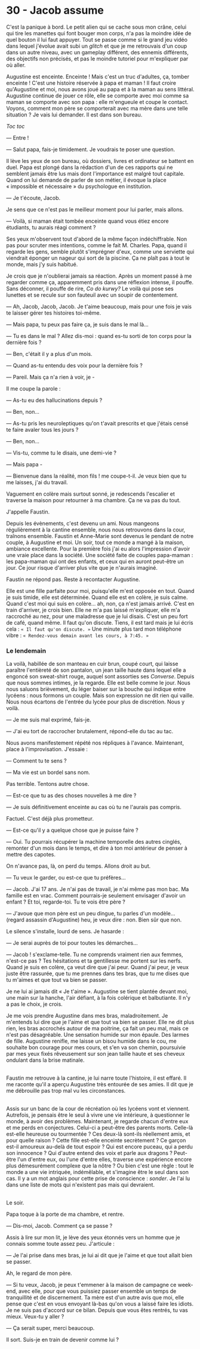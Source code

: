 # 30 - Jacob assume

C'est la panique à bord.
Le petit alien qui se cache sous mon crâne, celui qui tire les manettes qui font bouger mon corps, n'a pas la moindre idée de quel bouton il lui faut appuyer.
Tout se passe comme si le grand jeu vidéo dans lequel j'évolue avait subi un *glitch* et que je me retrouvais d'un coup dans un autre niveau, avec un gameplay différent, des ennemis différents, des objectifs non précisés, et pas le moindre tutoriel pour m'expliquer par où aller.

Augustine est enceinte.
Enceinte !
Mais c'est un truc d'adultes, ça, tomber enceinte !
C'est une histoire réservée à papa et maman !
Il faut croire qu'Augustine et moi, nous avons joué au papa et à la maman au sens littéral.
Augustine continue de jouer ce rôle, elle se comporte avec moi comme sa maman se comporte avec son papa : elle m'engueule et coupe le contact.
Voyons, comment mon père se comporterait avec ma mère dans une telle situation ?
Je vais lui demander.
Il est dans son bureau.

*Toc toc*

— Entre !

— Salut papa, fais-je timidement.
Je voudrais te poser une question.

Il lève les yeux de son bureau, où dossiers, livres et ordinateur se battent en duel.
Papa est plongé dans la rédaction d'un de ces rapports qui ne semblent jamais être lus mais dont l'importance est malgré tout capitale.
Quand on lui demande de parler de son métier, il évoque la place « impossible et nécessaire » du psychologue en institution.

— Je t'écoute, Jacob.

Je sens que ce n'est pas le meilleur moment pour lui parler, mais allons.

— Voilà, si maman était tombée enceinte quand vous étiez encore étudiants, tu aurais réagi comment ?

Ses yeux m'observent tout d'abord de la même façon indéchiffrable.
Non pas pour scruter mes intentions, comme le fait M. Charles.
Papa, quand il regarde les gens, semble plutôt s'imprégner d'eux, comme une serviette qui viendrait éponger un nageur qui sort de la piscine.
Ça ne plaît pas à tout le monde, mais j'y suis habitué.

Je crois que je n'oublierai jamais sa réaction.
Après un moment passé à me regarder comme ça, apparemment pris dans une réflexion intense, il pouffe. Sans déconner, il pouffe de rire, *Co do kurwy?*
Le voilà qui pose ses lunettes et se recule sur son fauteuil avec un soupir de contentement.

— Ah, Jacob, Jacob, Jacob.
Je t'aime beaucoup, mais pour une fois je vais te laisser gérer tes histoires toi-même.

— Mais papa, tu peux pas faire ça, je suis dans le mal là...

— Tu es dans le mal ? Allez dis-moi : quand es-tu sorti de ton corps pour la dernière fois ?

— Ben, c'était il y a plus d'un mois.

— Quand as-tu entendu des voix pour la dernière fois ?

— Pareil. Mais ça n'a rien à voir, je -

Il me coupe la parole :

— As-tu eu des hallucinations depuis ?

— Ben, non...

— As-tu pris les neuroleptiques qu'on t'avait prescrits et que j'étais censé te faire avaler tous les jours ?

— Ben, non...

— Vis-tu, comme tu le disais, une demi-vie ?

— Mais papa -

— Bienvenue dans la réalité, mon fils ! me coupe-t-il.
Je veux bien que tu me laisses, j'ai du travail.

Vaguement en colère mais surtout sonné, je redescends l'escalier et traverse la maison pour retourner à ma chambre.
Ça ne va pas du tout.

J'appelle Faustin.

Depuis les évènements, c'est devenu un ami.
Nous mangeons régulièrement à la cantine ensemble, nous nous retrouvons dans la cour, traînons ensemble.
Faustin et Anne-Marie sont devenus le pendant de notre couple, à Augustine et moi.
Un soir, tout ce monde a mangé à la maison, ambiance excellente.
Pour la première fois j'ai eu alors l'impression d'avoir une vraie place dans la société.
Une société faite de couples papa-maman : les papa-maman qui ont des enfants, et ceux qui en auront peut-être un jour.
Ce jour risque d'arriver plus vite que je n'aurais imaginé.

Faustin ne répond pas.
Reste à recontacter Augustine.

Elle est une fille parfaite pour moi, puisqu'elle m'est opposée en tout.
Quand je suis timide, elle est déterminée.
Quand elle est en colère, je suis calme.
Quand c'est moi qui suis en colère... ah, non, ça n'est jamais arrivé.
C'est en train d'arriver, je crois bien.
Elle ne m'a pas laissé m'expliquer, elle m'a raccroché au nez, pour une maladresse que je lui disais.
C'est un peu fort de café, quand même.
Il faut qu'on discute.
Tiens, il est tard mais je lui écris cela : `« Il faut qu'on discute. »`
Une minute plus tard mon téléphone vibre : `« Rendez-vous demain avant les cours, à 7:45. »`

### Le lendemain

La voilà, habillée de son manteau en cuir brun, coupé court, qui laisse paraître l'entièreté de son pantalon, un jean taille haute dans lequel elle a engoncé son sweat-shirt rouge, auquel sont assorties ses *Converse*.
Depuis que nous sommes intimes, je la regarde.
Elle est belle comme le jour.
Nous nous saluons brièvement, du léger baiser sur la bouche qui indique entre lycéens : nous formons un couple.
Mais son expression ne dit rien qui vaille.
Nous nous écartons de l'entrée du lycée pour plus de discrétion.
Nous y voilà.

— Je me suis mal exprimé, fais-je.

— J'ai eu tort de raccrocher brutalement, répond-elle du tac au tac.

Nous avons manifestement répété nos répliques à l'avance.
Maintenant, place à l'improvisation.
J'essaie :

— Comment tu te sens ?

— Ma vie est un bordel sans nom.

Pas terrible. Tentons autre chose.

— Est-ce que tu as des choses nouvelles à me dire ?

— Je suis définitivement enceinte au cas où tu ne l'aurais pas compris.

Factuel. C'est déjà plus prometteur.

— Est-ce qu'il y a quelque chose que je puisse faire ?

— Oui. Tu pourrais récupérer la machine temporelle des autres cinglés, remonter d'un mois dans le temps, et dire à ton moi antérieur de penser à mettre des capotes.

On n'avance pas, là, on perd du temps. Allons droit au but.

— Tu veux le garder, ou est-ce que tu préfères...

— Jacob. J'ai 17 ans. Je n'ai pas de travail, je n'ai même pas mon bac.
Ma famille est en vrac.
Comment pourrais-je seulement envisager d'avoir un enfant ?
Et toi, regarde-toi. Tu te vois être père ?

— J'avoue que mon père est un peu dingue, tu parles d'un modèle...
(regard assassin d'Augustine) heu, je veux dire : non. Bien sûr que non.

Le silence s'installe, lourd de sens. Je hasarde :

— Je serai auprès de toi pour toutes les démarches...

— Jacob ! s'exclame-telle. Tu ne comprends vraiment rien aux femmes, n'est-ce pas ?
Tes hésitations et ta gentillesse me portent sur les nerfs.
Quand je suis en colère, ça veut dire que j'ai peur.
Quand j'ai peur, je veux juste être rassurée, que tu me prennes dans tes bras, que tu me dises que tu m'aimes et que tout va bien se passer.

Je ne lui ai jamais dit « Je t'aime ».
Augustine se tient plantée devant moi, une main sur la hanche, l'air défiant, à la fois colérique et balbutiante.
Il n'y a pas le choix, je crois.

Je me vois prendre Augustine dans mes bras, maladroitement.
Je m'entends lui dire que je l'aime et que tout va bien se passer.
Elle ne dit plus rien, les bras accrochés autour de ma poitrine, ça fait un peu mal, mais ce n'est pas désagréable.
Une sensation humide sur mon épaule.
Des larmes de fille.
Augustine renifle, me laisse un bisou humide dans le cou, me souhaite bon courage pour mes cours, et s'en va son chemin, poursuivie par mes yeux fixés rêveusement sur son jean taille haute et ses cheveux ondulant dans la brise matinale.<br /><br />

Faustin me retrouve à la cantine, je lui narre toute l'histoire, il est effaré.
Il me raconte qu'il a aperçu Augustine très entourée de ses amies.
Il dit que je me débrouille pas trop mal vu les circonstances.
<br /><br />

Assis sur un banc de la cour de récréation où les lycéens vont et viennent.
Autrefois, je pensais être le seul à vivre une vie intérieure, à questionner le monde, à avoir des problèmes.
Maintenant, je regarde chacun d'entre eux et me perds en conjectures.
Celui-ci a peut-être des parents morts.
Celle-là est-elle heureuse ou tourmentée ?
Ces deux-là sont-ils réellement amis, et pour quelle raison ?
Cette fille est-elle enceinte secrètement ?
Ce garçon est-il amoureux au-delà de tout espoir ?
Qui est encore puceau, qui a perdu son innocence ?
Qui d'autre entend des voix et parle aux dragons ?
Peut-être l'un d'entre eux, ou l'une d'entre elles, traverse une expérience encore plus démesurément complexe que la nôtre ?
Ou bien c'est une règle : tout le monde a une vie intriquée, indémêlable, et s'imagine être le seul dans son cas.
Il y a un mot anglais pour cette prise de conscience : *sonder*. Je l'ai lu dans une liste de mots qui n'existent pas mais qui devraient.
<br /><br />

Le soir.

Papa toque à la porte de ma chambre, et rentre.

— Dis-moi, Jacob. Comment ça se passe ?

Assis à lire sur mon lit, je lève des yeux étonnés vers un homme que je connais somme toute assez peu.
J'articule :

— Je l'ai prise dans mes bras, je lui ai dit que je l'aime et que tout allait bien se passer.

Ah, le regard de mon père.

— Si tu veux, Jacob, je peux t'emmener à la maison de campagne ce week-end, avec elle, pour que vous puissiez passer ensemble un temps de tranquillité et de discernement.
Ta mère est d'un autre avis que moi, elle pense que c'est en vous envoyant là-bas qu'on vous a laissé faire les idiots.
Je ne suis pas d'accord sur ce bilan.
Depuis que vous êtes rentrés, tu vas mieux.
Veux-tu y aller ?

— Ça serait super, merci beaucoup.

Il sort.
Suis-je en train de devenir comme lui ?
